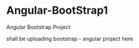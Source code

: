 # Angular-BootStrap1
Angular Bootstrap Project

shall be uploading bootstrap - angular project here
